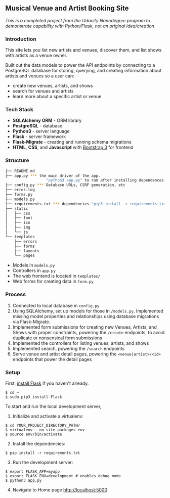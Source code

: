 Musical Venue and Artist Booking Site
-----

*This is a completed project from the Udacity Nanodegree program to demonstrate capability with Python/Flask, not an original idea/creation*

### Introduction

This site lets you list new artists and venues, discover them, and list shows with artists as a venue owner.

Built out the data models to power the API endpoints by connecting to a PostgreSQL database for storing, querying, and creating information about artists and venues so a user can:

* create new venues, artists, and shows
* search for venues and artists
* learn more about a specific artist or venue

### Tech Stack

* **SQLAlchemy ORM** - ORM library
* **PostgreSQL** - database 
* **Python3** - server language
* **Flask** - server framework
* **Flask-Migrate** - creating and running schema migrations
* **HTML**, **CSS**, and **Javascript** with [Bootstrap 3](https://getbootstrap.com/docs/3.4/customize/) for frontend

### Structure

  ```sh
  ├── README.md
  ├── app.py *** the main driver of the app. 
                    "python3 app.py" to run after installing dependences
  ├── config.py *** Database URLs, CSRF generation, etc
  ├── error.log
  ├── forms.py 
  ├── models.py
  ├── requirements.txt *** dependencies "pip3 install -r requirements.txt"
  ├── static
  │   ├── css 
  │   ├── font
  │   ├── ico
  │   ├── img
  │   └── js
  └── templates
      ├── errors
      ├── forms
      ├── layouts
      └── pages
  ```

* Models in `models.py`
* Controllers in `app.py`
* The web frontend is located in `templates/`
* Web forms for creating data in `form.py`

### Process

  1. Connected to local database in `config.py`
  2. Using SQLAlchemy, set up models for those in `/models.py`. Implemented missing model properties and relationships using database migrations via Flask-Migrate.
  3. Implemented form submissions for creating new Venues, Artists, and Shows with proper constraints, powering the `/create` endpoints, to avoid duplicate or nonsensical form submissions
  4. Implemented the controllers for listing venues, artists, and shows
  5. Implemented search, powering the `/search` endpoints
  6. Serve venue and artist detail pages, powering the `<venue|artist>/<id>` endpoints that power the detail pages

### Setup

First, [install Flask](http://flask.pocoo.org/docs/1.0/installation/#install-flask) if you haven't already.

  ```
  $ cd ~
  $ sudo pip3 install Flask
  ```

To start and run the local development server,

1. Initialize and activate a virtualenv:
  ```
  $ cd YOUR_PROJECT_DIRECTORY_PATH/
  $ virtualenv --no-site-packages env
  $ source env/bin/activate
  ```

2. Install the dependencies:
  ```
  $ pip install -r requirements.txt
  ```

3. Run the development server:
  ```
  $ export FLASK_APP=myapp
  $ export FLASK_ENV=development # enables debug mode
  $ python3 app.py
  ```

4. Navigate to Home page [http://localhost:5000](http://localhost:5000)